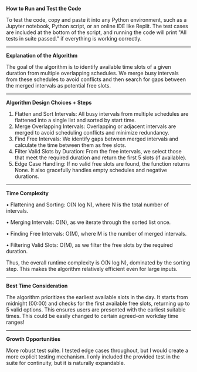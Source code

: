 **How to Run and Test the Code**

To test the code, copy and paste it into any Python environment, such as a Jupyter notebook, Python script, or an online IDE like Replit. The test cases are included at the bottom of the script, and running the code will print "All tests in suite passed." if everything is working correctly.

---

**Explanation of the Algorithm**

The goal of the algorithm is to identify available time slots of a given duration from multiple overlapping schedules. We merge busy intervals from these schedules to avoid conflicts and then search for gaps between the merged intervals as potential free slots.

---

**Algorithm Design Choices + Steps**

1. Flatten and Sort Intervals: All busy intervals from multiple schedules are flattened into a single list and sorted by start time.
2. Merge Overlapping Intervals: Overlapping or adjacent intervals are merged to avoid scheduling conflicts and minimize redundancy.
3. Find Free Intervals: We identify gaps between merged intervals and calculate the time between them as free slots.
4. Filter Valid Slots by Duration: From the free intervals, we select those that meet the required duration and return the first 5 slots (if available).
5. Edge Case Handling: If no valid free slots are found, the function returns None. It also gracefully handles empty schedules and negative durations.

---

**Time Complexity**

  • Flattening and Sorting: O(N log N), where N is the total number of intervals.

  • Merging Intervals: O(N), as we iterate through the sorted list once.

  • Finding Free Intervals: O(M), where M is the number of merged intervals.

  • Filtering Valid Slots: O(M), as we filter the free slots by the required duration.

Thus, the overall runtime complexity is O(N log N), dominated by the sorting step. This makes the algorithm relatively efficient even for large inputs.

---

**Best Time Consideration**

The algorithm prioritizes the earliest available slots in the day. It starts from midnight (00:00) and checks for the first available free slots, returning up to 5 valid options. This ensures users are presented with the earliest suitable times. This could be easily changed to certain agreed-on workday time ranges!

---

**Growth Opportunities**

More robust test suite. I tested edge cases throughout, but I would create a more explicit testing mechanism. I only included the provided test in the suite for continuity, but it is naturally expandable. 
